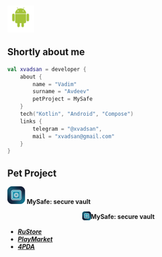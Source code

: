 <img src="https://github.com/devicons/devicon/blob/master/icons/android/android-original-wordmark.svg" alt="drawing" width="60"/>

## Shortly about me
```kotlin
val xvadsan = developer {
    about {
        name = "Vadim"
        surname = "Avdeev"
        petProject = MySafe
    }
    tech("Kotlin", "Android", "Compose")
    links {
        telegram = "@xvadsan",
        mail = "xvadsan@gmail.com"
    }
}
```

## Pet Project
<a href="https://play.google.com/store/apps/details?id=ru.devrobots.privateCard&hl=ru&gl=US"><img src="https://github.com/xvadsan/BlankMVVM/blob/develop/app/src/main/res/drawable/am_icon.webp" alt="drawing" width="40"/></a>  **MySafe: secure vault**


<div style="display: flex; align-items: center; justify-content: center;">
    <a href="https://play.google.com/store/apps/details?id=ru.devrobots.privateCard&hl=ru&gl=US">
        <img src="https://github.com/xvadsan/BlankMVVM/blob/develop/app/src/main/res/drawable/am_icon.webp" alt="MySafe app icon" style="width: 20px;"/>
    </a>
    <strong>MySafe: secure vault</strong>
</div>



- [***RuStore***](https://www.rustore.ru/catalog/app/ru.devrobots.privateCard)
- [***PlayMarket***](https://play.google.com/store/apps/details?id=ru.devrobots.privateCard&hl=ru&gl=US)
- [***4PDA***](https://4pda.to/forum/index.php?showtopic=1044749&st=0#entry113972880)
